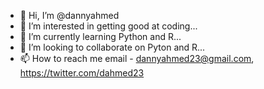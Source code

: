 - 👋 Hi, I’m @dannyahmed
- 👀 I’m interested in getting good at coding...
- 🌱 I’m currently learning Python and R...
- 💞️ I’m looking to collaborate on Pyton and R...
- 📫 How to reach me email - dannyahmed23@gmail.com,  https://twitter.com/dahmed23

<!---
dannyahmed/dannyahmed is a ✨ special ✨ repository because its `README.md` (this file) appears on your GitHub profile.
You can click the Preview link to take a look at your changes.
--->
